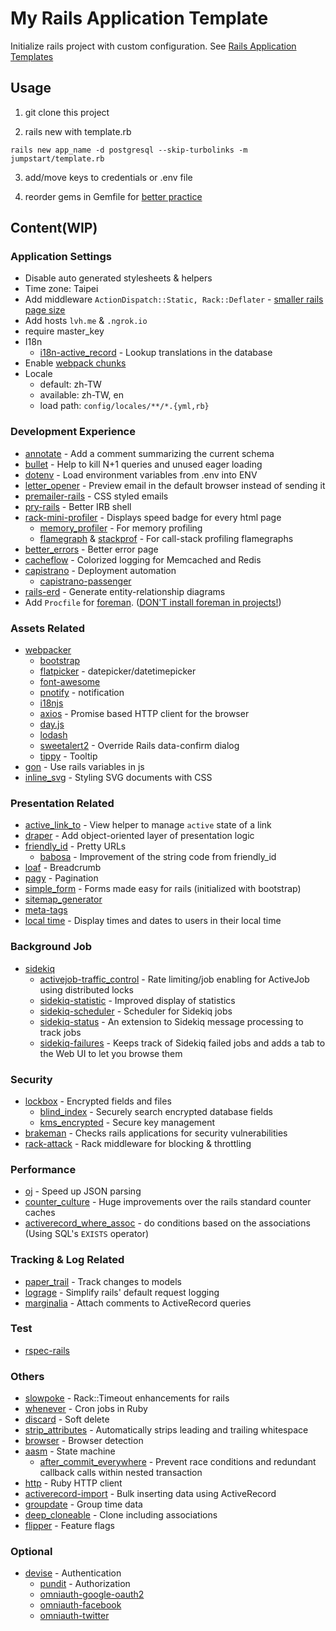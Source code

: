 # My Rails Application Template

Initialize rails project with custom configuration. See [Rails Application Templates](https://edgeguides.rubyonrails.org/rails_application_templates.html)

## Usage

1. git clone this project

2. rails new with template.rb

  ```shell
  rails new app_name -d postgresql --skip-turbolinks -m jumpstart/template.rb
  ```

3. add/move keys to credentials or .env file

4. reorder gems in Gemfile for [better practice](https://docs.rubocop.org/rubocop/1.23/cops_bundler.html#bundlerorderedgems)

## Content(WIP)

### Application Settings

- Disable auto generated stylesheets & helpers
- Time zone: Taipei
- Add middleware `ActionDispatch::Static, Rack::Deflater` - [smaller rails page size](https://www.schneems.com/2017/11/08/80-smaller-rails-footprint-with-rack-deflate/)
- Add hosts `lvh.me` & `.ngrok.io`
- require master_key
- I18n
  - [i18n-active_record](https://github.com/svenfuchs/i18n-active_record) - Lookup translations in the database
- Enable [webpack chunks](https://github.com/rails/webpacker/blob/master/docs/webpack.md#add-splitchunks-webpack-v4)
- Locale
  - default: zh-TW
  - available: zh-TW, en
  - load path: `config/locales/**/*.{yml,rb}`

### Development Experience

- [annotate](https://github.com/ctran/annotate_models) - Add a comment summarizing the current schema
- [bullet](https://github.com/flyerhzm/bullet) - Help to kill N+1 queries and unused eager loading
- [dotenv](https://github.com/bkeepers/dotenv) - Load environment variables from .env into ENV
- [letter_opener](https://github.com/ryanb/letter_opener) - Preview email in the default browser instead of sending it
- [premailer-rails](https://github.com/fphilipe/premailer-rails) - CSS styled emails
- [pry-rails](https://github.com/rweng/pry-rails) - Better IRB shell
- [rack-mini-profiler](https://github.com/MiniProfiler/rack-mini-profiler) - Displays speed badge for every html page
  - [memory_profiler](https://github.com/SamSaffron/memory_profiler) - For memory profiling
  - [flamegraph](https://github.com/SamSaffron/flamegraph) & [stackprof](https://github.com/tmm1/stackprof) - For call-stack profiling flamegraphs
- [better_errors](https://github.com/BetterErrors/better_errors) - Better error page
- [cacheflow](https://github.com/ankane/cacheflow) - Colorized logging for Memcached and Redis
- [capistrano](https://github.com/capistrano/capistrano) - Deployment automation
  - [capistrano-passenger](https://github.com/capistrano/passenger)
- [rails-erd](https://github.com/voormedia/rails-erd) - Generate entity-relationship diagrams
- Add `Procfile` for [foreman](https://github.com/ddollar/foreman). ([DON'T install foreman in projects!](https://github.com/ddollar/foreman/wiki/Don't-Bundle-Foreman))

### Assets Related

- [webpacker](https://github.com/rails/webpacker)
  - [bootstrap](https://getbootstrap.com/)
  - [flatpicker](https://flatpickr.js.org/) - datepicker/datetimepicker
  - [font-awesome](https://fontawesome.com/icons?d=gallery&m=free)
  - [pnotify](https://github.com/sciactive/pnotify) - notification
  - [i18njs](https://www.npmjs.com/package/i18njs)
  - [axios](https://www.npmjs.com/package/axios) - Promise based HTTP client for the browser
  - [day.js](https://day.js.org/)
  - [lodash](https://lodash.com/)
  - [sweetalert2](https://sweetalert2.github.io/) - Override Rails data-confirm dialog
  - [tippy](http://atomiks.github.io/tippyjs/) - Tooltip
- [gon](https://github.com/gazay/gon) - Use rails variables in js
- [inline_svg](https://github.com/jamesmartin/inline_svg) - Styling SVG documents with CSS

### Presentation Related

- [active_link_to](https://github.com/comfy/active_link_to) - View helper to manage `active` state of a link
- [draper](https://github.com/drapergem/draper) - Add object-oriented layer of presentation logic
- [friendly_id](https://github.com/norman/friendly_id) - Pretty URLs
  - [babosa](https://github.com/norman/babosa) - Improvement of the string code from friendly_id
- [loaf](https://github.com/piotrmurach/loaf) - Breadcrumb
- [pagy](https://github.com/ddnexus/pagy) - Pagination
- [simple_form](https://github.com/heartcombo/simple_form) - Forms made easy for rails (initialized with bootstrap)
- [sitemap_generator](https://github.com/kjvarga/sitemap_generator)
- [meta-tags](https://github.com/kpumuk/meta-tags)
- [local time](https://github.com/basecamp/local_time) - Display times and dates to users in their local time

### Background Job

- [sidekiq](https://github.com/mperham/sidekiq)
  - [activejob-traffic_control](https://github.com/nickelser/activejob-traffic_control) - Rate limiting/job enabling for ActiveJob using distributed locks
  - [sidekiq-statistic](https://github.com/davydovanton/sidekiq-statistic) - Improved display of statistics
  - [sidekiq-scheduler](https://github.com/moove-it/sidekiq-scheduler) - Scheduler for Sidekiq jobs
  - [sidekiq-status](https://github.com/utgarda/sidekiq-status) - An extension to Sidekiq message processing to track jobs
  - [sidekiq-failures](https://github.com/mhfs/sidekiq-failures) - Keeps track of Sidekiq failed jobs and adds a tab to the Web UI to let you browse them

### Security

- [lockbox](https://github.com/ankane/lockbox) - Encrypted fields and files
  - [blind_index](https://github.com/ankane/blind_index) - Securely search encrypted database fields
  - [kms_encrypted](https://github.com/ankane/kms_encrypted) - Secure key management
- [brakeman](https://github.com/presidentbeef/brakeman) - Checks rails applications for security vulnerabilities
- [rack-attack](https://github.com/kickstarter/rack-attack) - Rack middleware for blocking & throttling

### Performance

- [oj](https://github.com/ohler55/oj) - Speed up JSON parsing
- [counter_culture](https://github.com/magnusvk/counter_culture) - Huge improvements over the rails standard counter caches
- [activerecord_where_assoc](https://github.com/MaxLap/activerecord_where_assoc) - do conditions based on the associations (Using SQL's `EXISTS` operator)

### Tracking & Log Related

- [paper_trail](https://github.com/paper-trail-gem/paper_trail) - Track changes to models
- [lograge](https://github.com/roidrage/lograge) - Simplify rails' default request logging
- [marginalia](https://github.com/basecamp/marginalia) - Attach comments to ActiveRecord queries

### Test

- [rspec-rails](https://github.com/rspec/rspec-rails)

### Others

- [slowpoke](https://github.com/ankane/slowpoke) - Rack::Timeout enhancements for rails
- [whenever](https://github.com/javan/whenever) - Cron jobs in Ruby
- [discard](https://github.com/jhawthorn/discard) - Soft delete
- [strip_attributes](https://github.com/rmm5t/strip_attributes) - Automatically strips leading and trailing whitespace
- [browser](https://github.com/fnando/browser) - Browser detection
- [aasm](https://github.com/aasm/aasm) - State machine
  - [after_commit_everywhere](https://github.com/Envek/after_commit_everywhere) - Prevent race conditions and redundant callback calls within nested transaction
- [http](https://github.com/httprb/http) - Ruby HTTP client
- [activerecord-import](https://github.com/zdennis/activerecord-import) - Bulk inserting data using ActiveRecord
- [groupdate](https://github.com/ankane/groupdate) - Group time data
- [deep_cloneable](https://github.com/moiristo/deep_cloneable) - Clone including associations
- [flipper](https://github.com/jnunemaker/flipper) - Feature flags

### Optional

- [devise](https://github.com/heartcombo/devise) - Authentication
  - [pundit](https://github.com/varvet/pundit) - Authorization
  - [omniauth-google-oauth2](https://github.com/zquestz/omniauth-google-oauth2)
  - [omniauth-facebook](https://github.com/simi/omniauth-facebook)
  - [omniauth-twitter](https://github.com/arunagw/omniauth-twitter)
